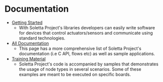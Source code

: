 # Documentation


- [Getting Started](https://github.com/solettaproject/soletta/wiki)
  - With Soletta Project's libraries developers can easily write software for devices that control actuators/sensors and communicate using standard technologies.
- [All Documentation](https://github.com/solettaproject/soletta/wiki/Documentation)
  - This page has a more comprehensive list of Soletta Project's documentation (i.e C API, flows etc) as well as sample applications.
- [Training Material](https://github.com/solettaproject/soletta/wiki/Samples)
  - Soletta Project's code is accompanied by samples that demonstrates the usage of node types in several scenarios. Some of these examples are meant to be executed on specific boards.
